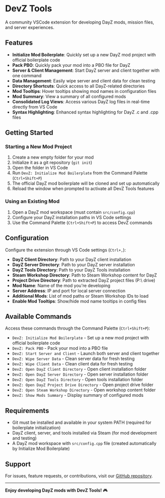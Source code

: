 # DevZ Tools

A community VSCode extension for developing DayZ mods, mission files, and server experiences.

## Features

- **Initialize Mod Boilerplate**: Quickly set up a new DayZ mod project with official boilerplate code
- **Pack PBO**: Quickly pack your mod into a PBO file for DayZ
- **Server & Client Management**: Start DayZ server and client together with one command
- **Data Management**: Easily wipe server and client data for clean testing
- **Directory Shortcuts**: Quick access to all DayZ-related directories
- **Mod Tooltips**: Hover tooltips showing mod names in configuration files
- **Mod Summary**: View a summary of all configured mods
- **Consolidated Log Views**: Access various DayZ log files in real-time directly from VS Code
- **Syntax Highlighting**: Enhanced syntax highlighting for DayZ .c and .cpp files

## Getting Started

### Starting a New Mod Project

1. Create a new empty folder for your mod
2. Initialize it as a git repository (`git init`)
3. Open the folder in VS Code
4. Run `DevZ: Initialize Mod Boilerplate` from the Command Palette (`Ctrl+Shift+P`)
5. The official DayZ mod boilerplate will be cloned and set up automatically
6. Reload the window when prompted to activate all DevZ Tools features

### Using an Existing Mod

1. Open a DayZ mod workspace (must contain `src/config.cpp`)
2. Configure your DayZ installation paths in VS Code settings
3. Use the Command Palette (`Ctrl+Shift+P`) to access DevZ commands

## Configuration

Configure the extension through VS Code settings (`Ctrl+,`):

- **DayZ Client Directory**: Path to your DayZ client installation
- **DayZ Server Directory**: Path to your DayZ server installation  
- **DayZ Tools Directory**: Path to your DayZ Tools installation
- **Steam Workshop Directory**: Path to Steam Workshop content for DayZ
- **Project Drive Directory**: Path to extracted DayZ project files (P:\ drive)
- **Mod Name**: Name of the mod you're developing
- **Server Address**: IP and port for local server connection
- **Additional Mods**: List of mod paths or Steam Workshop IDs to load
- **Enable Mod Tooltips**: Show/hide mod name tooltips in config files

## Available Commands

Access these commands through the Command Palette (`Ctrl+Shift+P`):

- `DevZ: Initialize Mod Boilerplate` - Set up a new mod project with official boilerplate code
- `DevZ: Pack PBO` - Pack your mod into a PBO file
- `DevZ: Start Server and Client` - Launch both server and client together
- `DevZ: Wipe Server Data` - Clean server data for fresh testing
- `DevZ: Wipe Client Data` - Clean client data for fresh testing
- `DevZ: Open DayZ Client Directory` - Open client installation folder
- `DevZ: Open DayZ Server Directory` - Open server installation folder
- `DevZ: Open DayZ Tools Directory` - Open tools installation folder
- `DevZ: Open DayZ Project Drive Directory` - Open project drive folder
- `DevZ: Open Steam Workshop Directory` - Open workshop content folder
- `DevZ: Show Mods Summary` - Display summary of configured mods

## Requirements

- Git must be installed and available in your system PATH (required for boilerplate initialization)
- DayZ client, server, and tools installed via Steam (for mod development and testing)
- A DayZ mod workspace with `src/config.cpp` file (created automatically by Initialize Mod Boilerplate)

## Support

For issues, feature requests, or contributions, visit our [GitHub repository](https://github.com/devz-tools/vscode-extension).

---

**Enjoy developing DayZ mods with DevZ Tools!** 🎮
